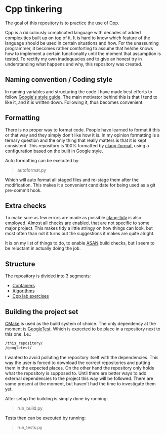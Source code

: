 # Cpp tinkering

The goal of this repository is to practice the use of Cpp.

Cpp is a ridiculously complicated language with decades of added
complexities built up on top of it. It is hard to know which feature of
the language should be used in certain situations and how. For the
unassuming programmer, it becomes rather comforting to assume that he/she
knows how to implement a certain functionality until the moment that
assumption is tested. To rectify my own inadequacies and to give an honest
try in understanding what happens and why, this repository was created.

## Naming convention / Coding style

In naming variables and structuring the code I have made best efforts to follow [Google's style guide](https://google.github.io/styleguide/cppguide.html). The main motivator behind this is that I tend to like it, and it is
written down. Following it, thus becomes convenient.

## Formatting

There is no proper way to format code. People have learned to format it
this or that way and they simply don't like how it is. In my opinion
formatting is a ternary question and the only thing that really matters is
that it is kept consistent.
This repository is 100% formatted by [clang-format](https://clang.llvm.org/docs/ClangFormat.html), using a configuration based on the built in
Google style.

Auto formatting can be executed by:
> autoformat.py

Which will auto format all staged files and re-stage them after the
modification. This makes it a convenient candidate for being used as a
git pre-commit hook.

## Extra checks

To make sure as few errors are made as possible [clang-tidy](https://clang.llvm.org/extra/clang-tidy/) is also employed. Almost all checks are
enabled, that are not specific to some major project. This makes tidy a
little stringy on how things can look, but most often than not it turns out
the suggestions it makes are quite alright.

It is on my list of things to do, to enable [ASAN](https://github.com/google/sanitizers/wiki/AddressSanitizer) build checks, but I seem
to be reluctant in actually doing the job.

## Structure

The repository is divided into 3 segments:

- [Containers](containers/Containers.md)
- [Algorithms](algorithms/Algorithms.md)
- [Cpp lab exercises](cpp_lab/Cpp_lab.md)

## Building the project set

[CMake](https://cmake.org/) is used as the build system of choice.
The only dependency at the moment is [GoogleTest](https://github.com/google/googletest). Which is expected to be place in a repository next to
this one.
I.e.:

``` bash
/this_repository/
/googletest/
```

I wanted to avoid polluting the repository itself with the dependencies.
This way the user is forced to download the correct repositories
and putting them in the expected places. On the other hand the repository
only holds what the repository is supposed to. Until there are better ways
to add external dependencies to the project this way will be followed.
There are some present at the moment, but haven't had the time to
investigate them yet.

After setup the building is simply done by running:
> run_build.py

Tests then can be executed by running:
> run_tests.py
